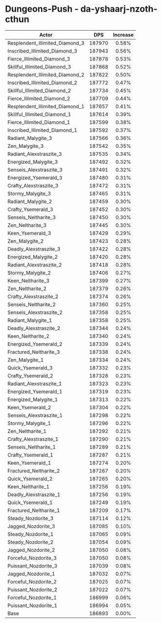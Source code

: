 # Dungeons-Push - da-yshaarj-nzoth-cthun
| Actor | DPS | Increase |
|---|:---:|:---:|
|Resplendent_Illimited_Diamond_3|187970|0.58%|
|Inscribed_Illimited_Diamond_3|187943|0.56%|
|Fierce_Illimited_Diamond_3|187878|0.53%|
|Skillful_Illimited_Diamond_3|187868|0.52%|
|Resplendent_Illimited_Diamond_2|187822|0.50%|
|Inscribed_Illimited_Diamond_2|187772|0.47%|
|Skillful_Illimited_Diamond_2|187734|0.45%|
|Fierce_Illimited_Diamond_2|187709|0.44%|
|Resplendent_Illimited_Diamond_1|187657|0.41%|
|Skillful_Illimited_Diamond_1|187614|0.39%|
|Fierce_Illimited_Diamond_1|187599|0.38%|
|Inscribed_Illimited_Diamond_1|187592|0.37%|
|Radiant_Malygite_3|187566|0.36%|
|Zen_Malygite_3|187542|0.35%|
|Radiant_Alexstraszite_3|187535|0.34%|
|Energized_Malygite_3|187492|0.32%|
|Senseis_Alexstraszite_3|187491|0.32%|
|Energized_Ysemerald_3|187480|0.31%|
|Crafty_Alexstraszite_3|187472|0.31%|
|Stormy_Malygite_3|187465|0.31%|
|Radiant_Malygite_2|187459|0.30%|
|Crafty_Ysemerald_3|187452|0.30%|
|Senseis_Neltharite_3|187450|0.30%|
|Zen_Neltharite_3|187445|0.30%|
|Keen_Ysemerald_3|187429|0.29%|
|Zen_Malygite_2|187423|0.28%|
|Deadly_Alexstraszite_3|187422|0.28%|
|Energized_Malygite_2|187420|0.28%|
|Radiant_Alexstraszite_2|187418|0.28%|
|Stormy_Malygite_2|187406|0.27%|
|Keen_Neltharite_3|187399|0.27%|
|Zen_Neltharite_2|187379|0.26%|
|Crafty_Alexstraszite_2|187374|0.26%|
|Senseis_Neltharite_2|187360|0.25%|
|Senseis_Alexstraszite_2|187358|0.25%|
|Radiant_Malygite_1|187358|0.25%|
|Deadly_Alexstraszite_2|187344|0.24%|
|Keen_Neltharite_2|187340|0.24%|
|Energized_Ysemerald_2|187339|0.24%|
|Fractured_Neltharite_3|187338|0.24%|
|Zen_Malygite_1|187334|0.24%|
|Quick_Ysemerald_3|187332|0.23%|
|Crafty_Ysemerald_2|187328|0.23%|
|Radiant_Alexstraszite_1|187323|0.23%|
|Energized_Ysemerald_1|187319|0.23%|
|Energized_Malygite_1|187313|0.22%|
|Keen_Ysemerald_2|187304|0.22%|
|Senseis_Alexstraszite_1|187298|0.22%|
|Stormy_Malygite_1|187296|0.22%|
|Zen_Neltharite_1|187292|0.21%|
|Crafty_Alexstraszite_1|187290|0.21%|
|Senseis_Neltharite_1|187289|0.21%|
|Crafty_Ysemerald_1|187287|0.21%|
|Keen_Ysemerald_1|187274|0.20%|
|Fractured_Neltharite_2|187267|0.20%|
|Quick_Ysemerald_2|187265|0.20%|
|Keen_Neltharite_1|187256|0.19%|
|Deadly_Alexstraszite_1|187256|0.19%|
|Quick_Ysemerald_1|187249|0.19%|
|Fractured_Neltharite_1|187209|0.17%|
|Steady_Nozdorite_3|187114|0.12%|
|Jagged_Nozdorite_3|187085|0.10%|
|Steady_Nozdorite_1|187065|0.09%|
|Steady_Nozdorite_2|187054|0.09%|
|Jagged_Nozdorite_2|187050|0.08%|
|Forceful_Nozdorite_3|187050|0.08%|
|Puissant_Nozdorite_3|187039|0.08%|
|Jagged_Nozdorite_1|187032|0.07%|
|Forceful_Nozdorite_2|187025|0.07%|
|Puissant_Nozdorite_2|187022|0.07%|
|Forceful_Nozdorite_1|186999|0.06%|
|Puissant_Nozdorite_1|186994|0.05%|
|Base|186893|0.00%|
